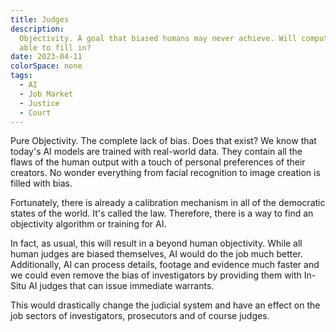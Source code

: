 ```yaml
---
title: Judges
description:
  Objectivity. A goal that biased humans may never achieve. Will computers be
  able to fill in?
date: 2023-04-11
colorSpace: none
tags:
  - AI
  - Job Market
  - Justice
  - Court
---
```


Pure Objectivity. The complete lack of bias. Does that exist? We know that
today's AI models are trained with real-world data. They contain all the flaws
of the human output with a touch of personal preferences of their creators. No
wonder everything from facial recognition to image creation is filled with bias.

Fortunately, there is already a calibration mechanism in all of the democratic
states of the world. It's called the law. Therefore, there is a way to find an
objectivity algorithm or training for AI.

In fact, as usual, this will result in a beyond human objectivity. While all
human judges are biased themselves, AI would do the job much better.
Additionally, AI can process details, footage and evidence much faster and we
could even remove the bias of investigators by providing them with In-Situ AI
judges that can issue immediate warrants.

This would drastically change the judicial system and have an effect on the job
sectors of investigators, prosecutors and of course judges.

